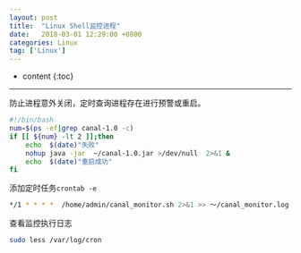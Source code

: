 ```yaml
---
layout: post
title:  "Linux Shell监控进程"
date:   2018-03-01 12:29:00 +0800
categories: Linux 
tag: ['Linux']
---
```


* content
{:toc}

---


防止进程意外关闭，定时查询进程存在进行预警或重启。

```bash
#!/bin/bash
num=$(ps -ef|grep canal-1.0 -c)
if [[ ${num} -lt 2 ]];then
    echo  $(date)"失败"
    nohup java -jar  ~/canal-1.0.jar >/dev/null  2>&1 &
    echo  $(date)"重启成功"
fi
```




添加定时任务`crontab -e`



```bash
*/1 * * * *  /home/admin/canal_monitor.sh 2>&1 >> ～/canal_monitor.log
```

查看监控执行日志


```bash
sudo less /var/log/cron
```
